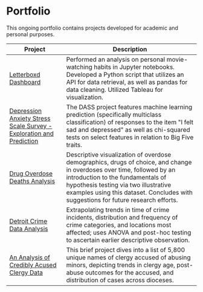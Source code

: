 # Portfolio

This ongoing portfolio contains projects developed for academic and personal purposes.

| Project          | Description       | 
| ---------------- | ----------------- | 
| [Letterboxd Dashboard](https://github.com/ervkc/Data-Analysis-Portfolio/blob/main/letterboxd%20project.ipynb)   | Performed an analysis on personal movie-watching habits in Jupyter notebooks. Developed a Python script that utilizes an API for data retrieval, as well as pandas for data cleaning. Utilized Tableau for visualization.
| [Depression Anxiety Stress Scale Survey - Exploration and Prediction]() | The DASS project features machine learning prediction (specifically multiclass classification) of responses to the item "I felt sad and depressed" as well as chi-squared tests on select features in relation to Big Five traits.
| [Drug Overdose Deaths Analysis]() | Descriptive visualization of overdose demographics, drugs of choice, and change in overdoses over time, followed by an introduction to the fundamentals of hypothesis testing via two illustrative examples using this dataset. Concludes with suggestions for future research efforts. 
| [Detroit Crime Data Analysis]() | Extrapolating trends in time of crime incidents, distribution and frequency of crime categories, and locations most affected; uses ANOVA and post-hoc testing to ascertain earlier descriptive observation. 
| [An Analysis of Credibly Acused Clergy Data]() | This brief project dives into a list of 5,800 unique names of clergy accused of abusing minors, depicting trends in clergy age, post-abuse outcomes for the accused, and distribution of cases across dioceses.  

